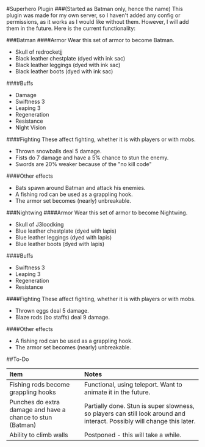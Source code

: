 #Superhero Plugin
###(Started as Batman only, hence the name)
This plugin was made for my own server, so I haven't added any config or permissions, as it works as I would like without them. However, I will add them in the future. Here is the current functionality:

###Batman
####Armor
Wear this set of armor to become Batman.
- Skull of redrocketjj
- Black leather chestplate (dyed with ink sac)
- Black leather leggings (dyed with ink sac)
- Black leather boots (dyed with ink sac)

####Buffs
- Damage
- Swiftness 3
- Leaping 3
- Regeneration
- Resistance
- Night Vision

####Fighting
These affect fighting, whether it is with players or with mobs.
- Thrown snowballs deal 5 damage.
- Fists do 7 damage and have a 5% chance to stun the enemy.
- Swords are 20% weaker because of the "no kill code"

####Other effects
- Bats spawn around Batman and attack his enemies.
- A fishing rod can be used as a grappling hook.
- The armor set becomes (nearly) unbreakable.

###Nightwing
####Armor
Wear this set of armor to become Nightwing.
- Skull of J3loodking
- Blue leather chestplate (dyed with lapis)
- Blue leather leggings (dyed with lapis)
- Blue leather boots (dyed with lapis)

####Buffs
- Swiftness 3
- Leaping 3
- Regeneration
- Resistance

####Fighting
These affect fighting, whether it is with players or with mobs.
- Thrown eggs deal 5 damage.
- Blaze rods (bo staffs) deal 9 damage.

####Other effects
- A fishing rod can be used as a grappling hook.
- The armor set becomes (nearly) unbreakable.




##To-Do

Item | Notes
:---|:---
Fishing rods become grappling hooks | Functional, using teleport. Want to animate it in the future.
Punches do extra damage and have a chance to stun (Batman) | Partially done. Stun is super slowness, so players can still look around and interact. Possibly will change this later.
Ability to climb walls | Postponed - this will take a while.
